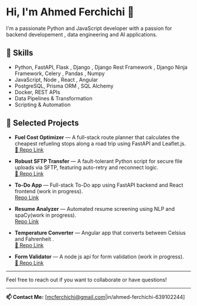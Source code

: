 # Hi, I'm Ahmed Ferchichi 👋

I'm a passionate Python and JavaScript developer with a passion for backend developement , data engineering and  AI applications.

## 🚀 Skills

- Python, FastAPI, Flask  , Django , Django Rest Framework , Django Ninja Framework, Celery , Pandas , Numpy 
- JavaScript, Node , React  , Angular
- PostgreSQL, Prisma ORM , SQL Alchemy 
- Docker, REST APIs  
- Data Pipelines & Transformation
- Scripting & Automation   

## 📂 Selected Projects
- **Fuel Cost Optimizer** — A full-stack route planner that calculates the cheapest refueling stops along a road trip using FastAPI and Leaflet.js.  
  [🔗 Repo Link](https://github.com/AhmedFerchich-i/fuel-cost-optimizer)
  
- **Robust SFTP Transfer** — A fault-tolerant Python script for secure file uploads via SFTP, featuring auto-retry and reconnect logic.  
  [🔗 Repo Link](https://github.com/AhmedFerchich-i/Robust-Sftp-Transfer)

- **To-Do App** — Full-stack To-Do app using FastAPI backend and React frontend (work in progress).  
  [Repo Link](https://github.com/AhmedFerchich-i/to-do-app-react-fastapi-postgresql)

- **Resume Analyzer** — Automated resume screening using NLP and spaCy(work in progress).  
  [Repo Link](https://github.com/AhmedFerchich-i/ai-powered-resume-review-)

- **Temperature Converter** — Angular app that converts between Celsius and  Fahrenheit .  
  [🔗 Repo Link](https://github.com/AhmedFerchich-i/temperature-converter-angular)
- **Form Validator** — A node js  api for  form validation (work in progress).  
  [🔗 Repo Link](https://github.com/AhmedFerchich-i/form-validator)


---

Feel free to reach out if you want to collaborate or have questions!

---

**📫 Contact Me:** [mcferchichi@gmail.com|in/ahmed-ferchichi-639102244]
